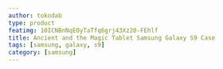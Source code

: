```yaml
---
author: tokodab
type: product
featimg: 10ICNBnNqEOyTaTfq6grj43Xz20-FEhlf
title: Ancient and the Magic Tablet Samsung Galaxy S9 Case
tags: [samsung, galaxy, s9]
category: [samsung]
---
```

